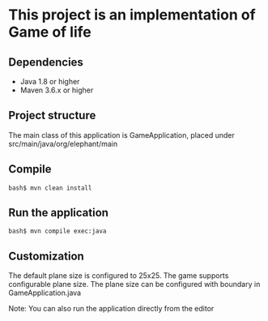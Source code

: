 # This project is an implementation of Game of life

## Dependencies
   * Java 1.8 or higher
   * Maven 3.6.x or higher

## Project structure
The main class of this application is GameApplication, placed under src/main/java/org/elephant/main

## Compile
``
 bash$ mvn clean install
``

## Run the application
```
bash$ mvn compile exec:java
```
## Customization 
The default plane size is configured to 25x25. The game supports configurable plane size. The plane size can be configured with boundary in GameApplication.java

Note: You can also run the application directly from the editor
